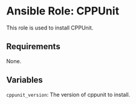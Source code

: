 # Ansible Role: CPPUnit

This role is used to install CPPUnit.

## Requirements

None.

## Variables

`cppunit_version`: The version of cppunit to install.
